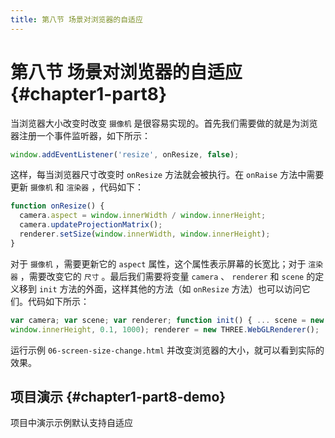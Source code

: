 ```yaml
---
title: 第八节 场景对浏览器的自适应
---
```

# 第八节 场景对浏览器的自适应 {#chapter1-part8}

当浏览器大小改变时改变 `摄像机` 是很容易实现的。首先我们需要做的就是为浏览器注册一个事件监听器，如下所示：

```js
window.addEventListener('resize', onResize, false);
```

这样，每当浏览器尺寸改变时 `onResize` 方法就会被执行。在 `onRaise` 方法中需要更新 `摄像机` 和 `渲染器` ，代码如下：

```js
function onResize() {
  camera.aspect = window.innerWidth / window.innerHeight;
  camera.updateProjectionMatrix();
  renderer.setSize(window.innerWidth, window.innerHeight);
}
```

对于 `摄像机` ，需要更新它的 `aspect` 属性，这个属性表示屏幕的长宽比；对于 `渲染器` ，需要改变它的 `尺寸` 。最后我们需要将变量 `camera` 、 `renderer` 和 `scene` 的定义移到 `init` 方法的外面，这样其他的方法（如 `onResize` 方法）也可以访问它们。代码如下所示：

```js
var camera; var scene; var renderer; function init() { ... scene = new THREE.Scene(); camera = new THREE.PerspectiveCamera(45, window.innerWidth /
window.innerHeight, 0.1, 1000); renderer = new THREE.WebGLRenderer(); ... }
```

运行示例 `06-screen-size-change.html` 并改变浏览器的大小，就可以看到实际的效果。

## 项目演示 {#chapter1-part8-demo}

项目中演示示例默认支持自适应

<Demo />
